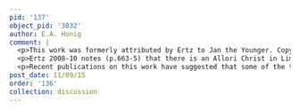 ```yaml
---
pid: '137'
object_pid: '3032'
author: E.A. Honig
comment: |
  <p>This work was formerly attributed by Ertz to Jan the Younger. Copy (with somewhat simplified background) in Bayerische Staatsgemaldesammlungen, inv. #6408 (copper, 22 x 28); is this the copy thought to be entirely by Rottenhammer? Page on wiki. Awful copy formerly art market, Vienna 1924 (copper, 26 x 33) from whence to private collection Chicago (Sam McDowell).  Variant in reverse sold London (Sotheby's 17.xi.82 #6), photo RKD. </p>
  <p>Ertz 2008-10 notes (p.663-5) that there is an Allori Christ in Limbo from 1578 in the Galleria Colonna which he implies has been there since Jan was there and he could have been inspired by it. </p>
  <p>Recent publications on this work have suggested that some of the tortured souls in this cavern at the lower right were also provided by Rottenhammer. In Jan’s previous images of Limbo he had executed the figures in this area himself; he would also copy and vary these figures in later works done without a collaborator. While it is not impossible that Rottenhammer, knowing the general lay-out of a Brueghel hellscape, could have added figures here, the woman in particular looks to me to have a Brueghel face.</p>
post_date: 11/09/15
order: '136'
collection: discussion
---
```


